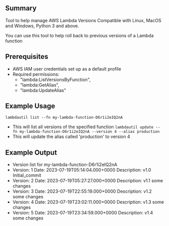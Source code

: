 ## Summary
Tool to help manage AWS Lambda Versions
Compatible with Linux, MacOS and Windows, Python 3 and above. 

You can use this tool to help roll back to previous versions of a Lambda function

## Prerequisites
- AWS IAM user credentials set up as a default profile
- Required permissions:
  - "lambda:ListVersionsByFunction",
  - "lambda:GetAlias",
  - "lambda:UpdateAlias"
## Example Usage
  `lambdautil list --fn my-lambda-function-D6r1i2eIQ2nA`
  - This will list all versions of the specified function
  `lambdautil update --fn my-lambda-function-D6r1i2eIQ2nA --version 4 --alias production`
  - This will update the alias called 'production' to version 4

## Example Output
- Version list for  my-lambda-function-D6r1i2eIQ2nA
- Version:  1 Date:  2023-07-19T05:14:04.000+0000  Description:  v1.0 Initial_commit
- Version:  2 Date:  2023-07-19T05:27:27.000+0000  Description:  v1.1 some changes
- Version:  3 Date:  2023-07-19T22:55:19.000+0000  Description:  v1.2 some changes
- Version:  4 Date:  2023-07-19T23:02:11.000+0000  Description:  v1.3 some changes
- Version:  5 Date:  2023-07-19T23:34:59.000+0000  Description:  v1.4 some changes

